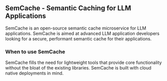 ## SemCache - Semantic Caching for LLM Applications

SemCache is an open-source semantic cache microservice for LLM applications. SemCache is aimed at advanced LLM application developers looking for a secure, performant semantic cache for their applications.

### When to use SemCache
SemCache fills the need for lightweight tools that provide core functionality without the bloat of the existing libraries. SemCache is built with cloud native deployments in mind.